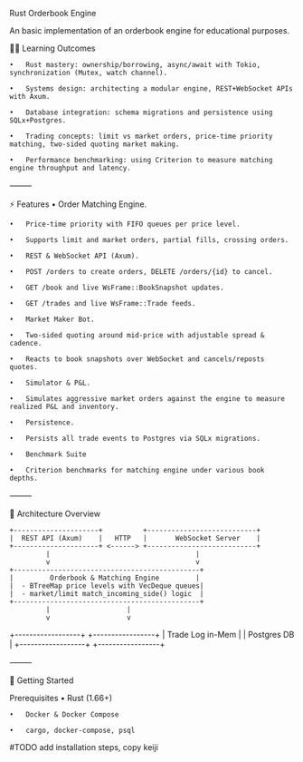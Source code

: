 Rust Orderbook Engine

An basic implementation of an orderbook engine for educational purposes.

🧑‍🎓 Learning Outcomes

	•	Rust mastery: ownership/borrowing, async/await with Tokio, synchronization (Mutex, watch channel).

	•	Systems design: architecting a modular engine, REST+WebSocket APIs with Axum.

	•	Database integration: schema migrations and persistence using SQLx+Postgres.

	•	Trading concepts: limit vs market orders, price-time priority matching, two-sided quoting market making.

	•	Performance benchmarking: using Criterion to measure matching engine throughput and latency.

⸻

⚡ Features
	•	Order Matching Engine.

	•	Price-time priority with FIFO queues per price level.

	•	Supports limit and market orders, partial fills, crossing orders.

	•	REST & WebSocket API (Axum).

	•	POST /orders to create orders, DELETE /orders/{id} to cancel.

	•	GET /book and live WsFrame::BookSnapshot updates.

	•	GET /trades and live WsFrame::Trade feeds.

	•	Market Maker Bot.

	•	Two-sided quoting around mid-price with adjustable spread & cadence.

	•	Reacts to book snapshots over WebSocket and cancels/reposts quotes.

	•	Simulator & P&L.

	•	Simulates aggressive market orders against the engine to measure realized P&L and inventory.

	•	Persistence.

	•	Persists all trade events to Postgres via SQLx migrations.

	•	Benchmark Suite

	•	Criterion benchmarks for matching engine under various book depths.

⸻

🧱 Architecture Overview

    +---------------------+          +---------------------------+
    |  REST API (Axum)    |   HTTP   |       WebSocket Server    |
    +---------------------+ <------> +---------------------------+
             |                                    |
             v                                    v
    +----------------------------------------------+
    |         Orderbook & Matching Engine         |
    |  - BTreeMap price levels with VecDeque queues|
    |  - market/limit match_incoming_side() logic  |
    +----------------------------------------------+
             |                   |
             v                   v
   +------------------+    +-----------------+
   | Trade Log in-Mem |    |  Postgres DB    |
   +------------------+    +-----------------+


⸻

🚀 Getting Started

Prerequisites
	•	Rust (1.66+)

	•	Docker & Docker Compose
      
	•	cargo, docker-compose, psql

#TODO add installation steps, copy keiji